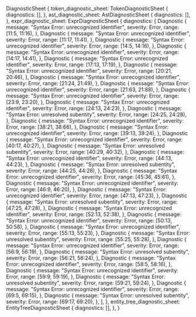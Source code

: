 DiagnosticSheet {
    token_diagnostic_sheet: TokenDiagnosticSheet {
        diagnostics: [],
    },
    ast_diagnostic_sheet: AstDiagnosticSheet {
        diagnostics: [],
    },
    expr_diagnostic_sheet: ExprDiagnosticSheet {
        diagnostics: [
            Diagnostic {
                message: "Syntax Error: unrecognized identifier",
                severity: Error,
                range: [11:5, 11:16),
            },
            Diagnostic {
                message: "Syntax Error: unrecognized identifier",
                severity: Error,
                range: [11:17, 11:41),
            },
            Diagnostic {
                message: "Syntax Error: unrecognized identifier",
                severity: Error,
                range: [14:5, 14:16),
            },
            Diagnostic {
                message: "Syntax Error: unrecognized identifier",
                severity: Error,
                range: [14:17, 14:41),
            },
            Diagnostic {
                message: "Syntax Error: unrecognized identifier",
                severity: Error,
                range: [17:13, 17:19),
            },
            Diagnostic {
                message: "Syntax Error: unrecognized identifier",
                severity: Error,
                range: [20:21, 20:46),
            },
            Diagnostic {
                message: "Syntax Error: unrecognized identifier",
                severity: Error,
                range: [21:24, 21:49),
            },
            Diagnostic {
                message: "Syntax Error: unrecognized identifier",
                severity: Error,
                range: [21:63, 21:88),
            },
            Diagnostic {
                message: "Syntax Error: unrecognized identifier",
                severity: Error,
                range: [23:9, 23:20),
            },
            Diagnostic {
                message: "Syntax Error: unrecognized identifier",
                severity: Error,
                range: [24:13, 24:23),
            },
            Diagnostic {
                message: "Syntax Error: unresolved subentity",
                severity: Error,
                range: [24:25, 24:28),
            },
            Diagnostic {
                message: "Syntax Error: unrecognized identifier",
                severity: Error,
                range: [38:21, 38:66),
            },
            Diagnostic {
                message: "Syntax Error: unrecognized identifier",
                severity: Error,
                range: [39:13, 39:24),
            },
            Diagnostic {
                message: "Syntax Error: unrecognized identifier",
                severity: Error,
                range: [40:17, 40:27),
            },
            Diagnostic {
                message: "Syntax Error: unresolved subentity",
                severity: Error,
                range: [40:29, 40:32),
            },
            Diagnostic {
                message: "Syntax Error: unrecognized identifier",
                severity: Error,
                range: [44:13, 44:23),
            },
            Diagnostic {
                message: "Syntax Error: unresolved subentity",
                severity: Error,
                range: [44:25, 44:28),
            },
            Diagnostic {
                message: "Syntax Error: unrecognized identifier",
                severity: Error,
                range: [45:36, 45:61),
            },
            Diagnostic {
                message: "Syntax Error: unrecognized identifier",
                severity: Error,
                range: [46:9, 46:20),
            },
            Diagnostic {
                message: "Syntax Error: unrecognized identifier",
                severity: Error,
                range: [47:13, 47:23),
            },
            Diagnostic {
                message: "Syntax Error: unresolved subentity",
                severity: Error,
                range: [47:25, 47:28),
            },
            Diagnostic {
                message: "Syntax Error: unrecognized identifier",
                severity: Error,
                range: [52:13, 52:38),
            },
            Diagnostic {
                message: "Syntax Error: unrecognized identifier",
                severity: Error,
                range: [50:13, 50:58),
            },
            Diagnostic {
                message: "Syntax Error: unrecognized identifier",
                severity: Error,
                range: [55:13, 55:23),
            },
            Diagnostic {
                message: "Syntax Error: unresolved subentity",
                severity: Error,
                range: [55:25, 55:28),
            },
            Diagnostic {
                message: "Syntax Error: unrecognized identifier",
                severity: Error,
                range: [56:9, 56:19),
            },
            Diagnostic {
                message: "Syntax Error: unresolved subentity",
                severity: Error,
                range: [56:21, 56:24),
            },
            Diagnostic {
                message: "Syntax Error: unrecognized identifier",
                severity: Error,
                range: [58:5, 58:16),
            },
            Diagnostic {
                message: "Syntax Error: unrecognized identifier",
                severity: Error,
                range: [59:9, 59:19),
            },
            Diagnostic {
                message: "Syntax Error: unresolved subentity",
                severity: Error,
                range: [59:21, 59:24),
            },
            Diagnostic {
                message: "Syntax Error: unrecognized identifier",
                severity: Error,
                range: [69:5, 69:15),
            },
            Diagnostic {
                message: "Syntax Error: unresolved subentity",
                severity: Error,
                range: [69:17, 69:20),
            },
        ],
    },
    entity_tree_diagnostic_sheet: EntityTreeDiagnosticSheet {
        diagnostics: [],
    },
}